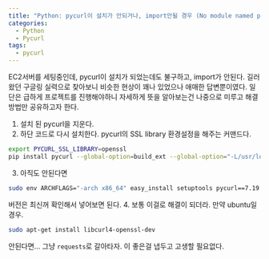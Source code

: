```yaml
---
title: "Python: pycurl이 설치가 안되거나, import안될 경우 (No module named pycurl)" 
categories:
  - Python
  - Pycurl
tags: 
  - pycurl
---
```


EC2서버를 세팅중인데, pycurl이 설치가 되었는데도 불구하고, import가 안된다. 길러왔던 구글링 실력으로 찾아보니 비슷한 현상이 꽤나 있었으나 애매한 답변뿐이였다. 일단은 급하게 프로젝트를 진행해야하니 자세하게 뜻을 알아보는건 나중으로 미루고 해결방법만 공유하고자 한다.

1. 설치 된 pycurl을 지운다.
2. 하단 코드로 다시 설치한다. pycurl의 SSL library 환경설정을 해주는 커맨드다.
```bash
export PYCURL_SSL_LIBRARY=openssl
pip install pycurl --global-option=build_ext --global-option="-L/usr/local/opt/openssl/lib" --global-option="-I/usr/local/opt/openssl/include"
```
3. 아직도 안된다면
```bash
sudo env ARCHFLAGS="-arch x86_64" easy_install setuptools pycurl==7.19.0
```
버전은 최신꺼 확인해서 넣어보면 된다.
4. 보통 이걸로 해결이 되더라. 만약 ubuntu일 경우.
```bash
sudo apt-get install libcurl4-openssl-dev
```

안된다면... 그냥 `requests`로 갈아타자. 이 좋은걸 냅두고 고생할 필요없다.
